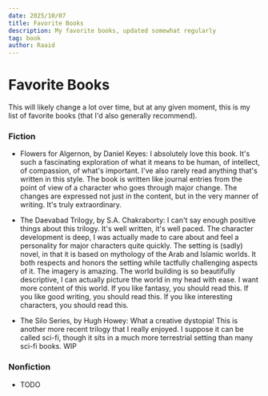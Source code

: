 ```yaml
---
date: 2025/10/07
title: Favorite Books
description: My favorite books, updated somewhat regularly
tag: book
author: Raaid
---
```

# Favorite Books

This will likely change a lot over time, but at any given moment, this is my list of favorite books (that I'd also generally recommend).

### Fiction

*   Flowers for Algernon, by Daniel Keyes: I absolutely love this book. It's such a fascinating exploration of what it means to be human, of intellect, of compassion, of what's important. I've also rarely read anything that's written in this style. The book is written like journal entries from the point of view of a character who goes through major change. The changes are expressed not just in the content, but in the very manner of writing. It's truly extraordinary.
    
*   The Daevabad Trilogy, by S.A. Chakraborty: I can't say enough positive things about this trilogy. It's well written, it's well paced. The character development is deep, I was actually made to care about and feel a personality for major characters quite quickly. The setting is (sadly) novel, in that it is based on mythology of the Arab and Islamic worlds. It both respects and honors the setting while tactfully challenging aspects of it. The imagery is amazing. The world building is so beautifully descriptive, I can actually picture the world in my head with ease. I want more content of this world. If you like fantasy, you should read this. If you like good writing, you should read this. If you like interesting characters, you should read this.
    
*   The Silo Series, by Hugh Howey: What a creative dystopia! This is another more recent trilogy that I really enjoyed. I suppose it can be called sci-fi, though it sits in a much more terrestrial setting than many sci-fi books. WIP
    

### Nonfiction

*   TODO